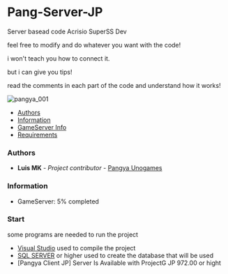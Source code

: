 # Pang-Server-JP
Server basead code Acrisio SuperSS Dev
  
feel free to modify and do whatever you want with the code!

i won't teach you how to connect it.

but i can give you tips!

read the comments in each part of the code and understand how it works!
 
![pangya_001](https://cdn.discordapp.com/attachments/403245273985449985/1333102982858018909/image.png?ex=6797ac66&is=67965ae6&hm=f54eb656ee4bb9a58f33d5b1791bdba724d991657fb64de475fd30914fa46280&)

- [Authors](#authors)
- [Information](#information)
- [GameServer Info](#functions)
- [Requirements](#start) 

### Authors
* **Luis MK** - *Project contributor* - [Pangya Unogames](https://github.com/luismk)

### Information 
* GameServer: 5% completed 
 
 
### Start

some programs are needed to run the project

* [Visual Studio](https://visualstudio.microsoft.com/pt-br/) used to compile the project
* [SQL SERVER](https://www.microsoft.com/pt-br/sql-server/sql-server-downloads) or higher used to create the database that will be used
* [Pangya Client JP] Server Is Available with ProjectG JP 972.00 or hight 

